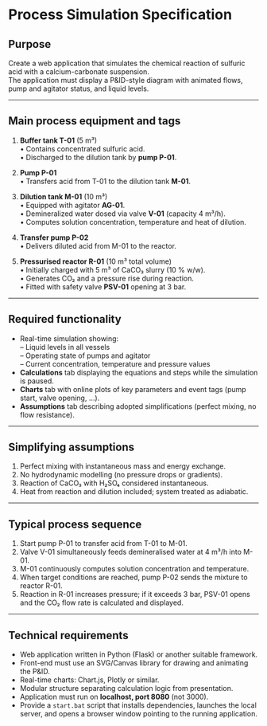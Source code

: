 # Process Simulation Specification

## Purpose
Create a web application that simulates the chemical reaction of sulfuric acid with a calcium-carbonate suspension.  
The application must display a P&ID-style diagram with animated flows, pump and agitator status, and liquid levels.

---

## Main process equipment and tags

1. **Buffer tank T-01** (5 m³)  
   • Contains concentrated sulfuric acid.  
   • Discharged to the dilution tank by **pump P-01**.

2. **Pump P-01**  
   • Transfers acid from T-01 to the dilution tank **M-01**.

3. **Dilution tank M-01** (10 m³)  
   • Equipped with agitator **AG-01**.  
   • Demineralized water dosed via valve **V-01** (capacity 4 m³/h).  
   • Computes solution concentration, temperature and heat of dilution.

4. **Transfer pump P-02**  
   • Delivers diluted acid from M-01 to the reactor.

5. **Pressurised reactor R-01** (10 m³ total volume)  
   • Initially charged with 5 m³ of CaCO₃ slurry (10 % w/w).  
   • Generates CO₂ and a pressure rise during reaction.  
   • Fitted with safety valve **PSV-01** opening at 3 bar.

---

## Required functionality

* Real-time simulation showing:  
  – Liquid levels in all vessels  
  – Operating state of pumps and agitator  
  – Current concentration, temperature and pressure values
* **Calculations** tab displaying the equations and steps while the simulation is paused.  
* **Charts** tab with online plots of key parameters and event tags (pump start, valve opening, …).  
* **Assumptions** tab describing adopted simplifications (perfect mixing, no flow resistance).

---

## Simplifying assumptions

1. Perfect mixing with instantaneous mass and energy exchange.  
2. No hydrodynamic modelling (no pressure drops or gradients).  
3. Reaction of CaCO₃ with H₂SO₄ considered instantaneous.  
4. Heat from reaction and dilution included; system treated as adiabatic.

---

## Typical process sequence

1. Start pump P-01 to transfer acid from T-01 to M-01.  
2. Valve V-01 simultaneously feeds demineralised water at 4 m³/h into M-01.  
3. M-01 continuously computes solution concentration and temperature.  
4. When target conditions are reached, pump P-02 sends the mixture to reactor R-01.  
5. Reaction in R-01 increases pressure; if it exceeds 3 bar, PSV-01 opens and the CO₂ flow rate is calculated and displayed.

---

## Technical requirements

* Web application written in Python (Flask) or another suitable framework.  
* Front-end must use an SVG/Canvas library for drawing and animating the P&ID.  
* Real-time charts: Chart.js, Plotly or similar.  
* Modular structure separating calculation logic from presentation.  
* Application must run on **localhost, port 8080** (not 3000).  
* Provide a `start.bat` script that installs dependencies, launches the local server, and opens a browser window pointing to the running application.
